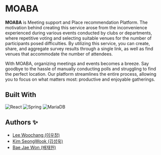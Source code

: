 # MOABA

**MOABA** is Meeting support and Place recommendation Platform. The motivation behind creating this service arose from the inconvenience experienced during various events conducted by clubs or departments, where repetitive voting and selecting suitable venues for the number of participants posed difficulties. By utilizing this service, you can create, share, and aggregate survey results through a single link, as well as find venues that accommodate the number of attendees.

With MOABA, organizing meetings and events becomes a breeze. Say goodbye to the hassle of manually conducting polls and struggling to find the perfect location. Our platform streamlines the entire process, allowing you to focus on what matters most: productive and enjoyable gatherings.



## Built With

![React](https://img.shields.io/badge/react-%2320232a.svg?style=for-the-badge&logo=react&logoColor=%2361DAFB)
![Spring](https://img.shields.io/badge/spring-%236DB33F.svg?style=for-the-badge&logo=spring&logoColor=white)
![MariaDB](https://img.shields.io/badge/MariaDB-003545?style=for-the-badge&logo=mariadb&logoColor=white)

## Authors ✨

* [Lee Woochang (이우창)](https://github.com/changi1122)
* [Kim SeongWook (김성욱)](https://github.com/sori9899)
* [Bae Jae Won (배재원)](https://github.com/JaewonB37)
